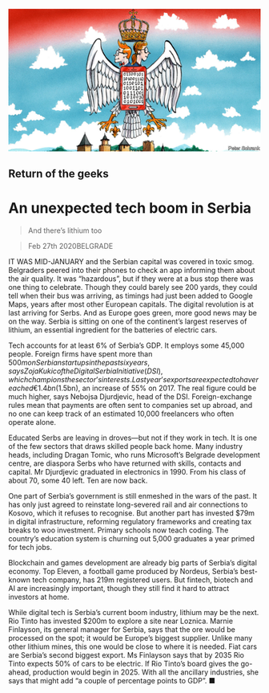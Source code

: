 ![](./images/20200229_EUD001_1.jpg)

## Return of the geeks

# An unexpected tech boom in Serbia

> And there’s lithium too

> Feb 27th 2020BELGRADE

IT WAS MID-JANUARY and the Serbian capital was covered in toxic smog. Belgraders peered into their phones to check an app informing them about the air quality. It was “hazardous”, but if they were at a bus stop there was one thing to celebrate. Though they could barely see 200 yards, they could tell when their bus was arriving, as timings had just been added to Google Maps, years after most other European capitals. The digital revolution is at last arriving for Serbs. And as Europe goes green, more good news may be on the way. Serbia is sitting on one of the continent’s largest reserves of lithium, an essential ingredient for the batteries of electric cars.

Tech accounts for at least 6% of Serbia’s GDP. It employs some 45,000 people. Foreign firms have spent more than $500m on Serbian startups in the past six years, says Zoja Kukic of the Digital Serbia Initiative (DSI), which champions the sector’s interests. Last year’s exports are expected to have reached €1.4bn ($1.5bn), an increase of 55% on 2017. The real figure could be much higher, says Nebojsa Djurdjevic, head of the DSI. Foreign-exchange rules mean that payments are often sent to companies set up abroad, and no one can keep track of an estimated 10,000 freelancers who often operate alone.

Educated Serbs are leaving in droves—but not if they work in tech. It is one of the few sectors that draws skilled people back home. Many industry heads, including Dragan Tomic, who runs Microsoft’s Belgrade development centre, are diaspora Serbs who have returned with skills, contacts and capital. Mr Djurdjevic graduated in electronics in 1990. From his class of about 70, some 40 left. Ten are now back.

One part of Serbia’s government is still enmeshed in the wars of the past. It has only just agreed to reinstate long-severed rail and air connections to Kosovo, which it refuses to recognise. But another part has invested $79m in digital infrastructure, reforming regulatory frameworks and creating tax breaks to woo investment. Primary schools now teach coding. The country’s education system is churning out 5,000 graduates a year primed for tech jobs.

Blockchain and games development are already big parts of Serbia’s digital economy. Top Eleven, a football game produced by Nordeus, Serbia’s best-known tech company, has 219m registered users. But fintech, biotech and AI are increasingly important, though they still find it hard to attract investors at home.

While digital tech is Serbia’s current boom industry, lithium may be the next. Rio Tinto has invested $200m to explore a site near Loznica. Marnie Finlayson, its general manager for Serbia, says that the ore would be processed on the spot; it would be Europe’s biggest supplier. Unlike many other lithium mines, this one would be close to where it is needed. Fiat cars are Serbia’s second biggest export. Ms Finlayson says that by 2035 Rio Tinto expects 50% of cars to be electric. If Rio Tinto’s board gives the go-ahead, production would begin in 2025. With all the ancillary industries, she says that might add “a couple of percentage points to GDP”. ■